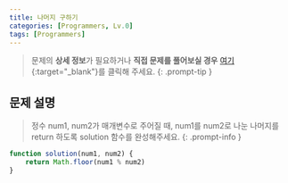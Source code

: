 ```yaml
---
title: 나머지 구하기
categories: [Programmers, Lv.0]
tags: [Programmers]
---
```


> 문제의 **상세 정보**가 필요하거나 **직접 문제를 풀어보실 경우** [여기](https://school.programmers.co.kr/learn/courses/30/lessons/120810){:target="_blank"}를 클릭해 주세요.
{: .prompt-tip }

## 문제 설명

> 정수 num1, num2가 매개변수로 주어질 때, num1를 num2로 나눈 나머지를 return 하도록 solution 함수를 완성해주세요.
{: .prompt-info }

```js
function solution(num1, num2) {
    return Math.floor(num1 % num2)
}
```